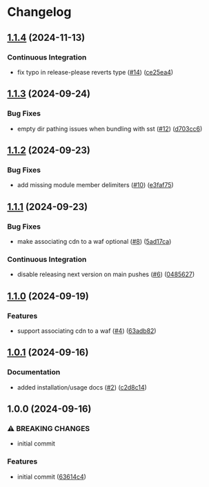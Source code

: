 # Changelog

## [1.1.4](https://github.com/chatloop/pulumi-bref/compare/v1.1.3...v1.1.4) (2024-11-13)


### Continuous Integration

* fix typo in release-please reverts type ([#14](https://github.com/chatloop/pulumi-bref/issues/14)) ([ce25ea4](https://github.com/chatloop/pulumi-bref/commit/ce25ea49f5bfc93a1bebd93a8fe0b5c5e3dd1274))

## [1.1.3](https://github.com/chatloop/pulumi-bref/compare/v1.1.2...v1.1.3) (2024-09-24)


### Bug Fixes

* empty dir pathing issues when bundling with sst ([#12](https://github.com/chatloop/pulumi-bref/issues/12)) ([d703cc6](https://github.com/chatloop/pulumi-bref/commit/d703cc6a6d3fceeeb3b5737439d80990fe65264a))

## [1.1.2](https://github.com/chatloop/pulumi-bref/compare/v1.1.1...v1.1.2) (2024-09-23)


### Bug Fixes

* add missing module member delimiters ([#10](https://github.com/chatloop/pulumi-bref/issues/10)) ([e3faf75](https://github.com/chatloop/pulumi-bref/commit/e3faf75cb0a7b36d09a228c99c1040d64741104c))

## [1.1.1](https://github.com/chatloop/pulumi-bref/compare/v1.1.0...v1.1.1) (2024-09-23)


### Bug Fixes

* make associating cdn to a waf optional ([#8](https://github.com/chatloop/pulumi-bref/issues/8)) ([5ad17ca](https://github.com/chatloop/pulumi-bref/commit/5ad17ca149edfd0370116b916216c3b121d11fb9))


### Continuous Integration

* disable releasing next version on main pushes ([#6](https://github.com/chatloop/pulumi-bref/issues/6)) ([0485627](https://github.com/chatloop/pulumi-bref/commit/0485627c92797e9f6a3477fe5d27b86731d44514))

## [1.1.0](https://github.com/chatloop/pulumi-bref/compare/v1.0.1...v1.1.0) (2024-09-19)


### Features

* support associating cdn to a waf ([#4](https://github.com/chatloop/pulumi-bref/issues/4)) ([63adb82](https://github.com/chatloop/pulumi-bref/commit/63adb82f4c490643ab67435bd6b7b446c955dc6b))

## [1.0.1](https://github.com/chatloop/pulumi-bref/compare/v1.0.0...v1.0.1) (2024-09-16)


### Documentation

* added installation/usage docs ([#2](https://github.com/chatloop/pulumi-bref/issues/2)) ([c2d8c14](https://github.com/chatloop/pulumi-bref/commit/c2d8c14275e2899fb566d24954dfc3dda79e3f81))

## 1.0.0 (2024-09-16)


### ⚠ BREAKING CHANGES

* initial commit

### Features

* initial commit ([63614c4](https://github.com/chatloop/pulumi-bref/commit/63614c4b3189b7898b18d84537a38bbb5b53fae5))
